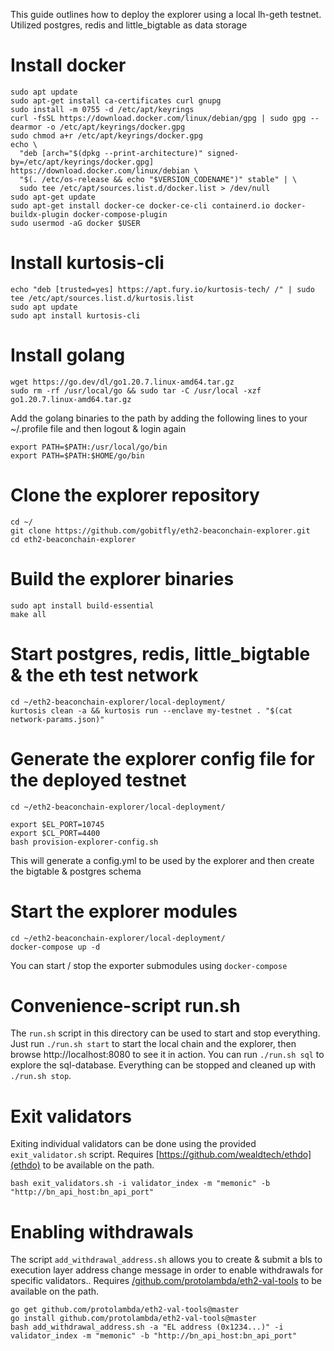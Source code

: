 This guide outlines how to deploy the explorer using a local lh-geth testnet. Utilized postgres, redis and little_bigtable as data storage

# Install docker
```
sudo apt update
sudo apt-get install ca-certificates curl gnupg
sudo install -m 0755 -d /etc/apt/keyrings
curl -fsSL https://download.docker.com/linux/debian/gpg | sudo gpg --dearmor -o /etc/apt/keyrings/docker.gpg
sudo chmod a+r /etc/apt/keyrings/docker.gpg
echo \
  "deb [arch="$(dpkg --print-architecture)" signed-by=/etc/apt/keyrings/docker.gpg] https://download.docker.com/linux/debian \
  "$(. /etc/os-release && echo "$VERSION_CODENAME")" stable" | \
  sudo tee /etc/apt/sources.list.d/docker.list > /dev/null
sudo apt-get update
sudo apt-get install docker-ce docker-ce-cli containerd.io docker-buildx-plugin docker-compose-plugin
sudo usermod -aG docker $USER
```
# Install kurtosis-cli
```
echo "deb [trusted=yes] https://apt.fury.io/kurtosis-tech/ /" | sudo tee /etc/apt/sources.list.d/kurtosis.list
sudo apt update
sudo apt install kurtosis-cli
```
# Install golang
```
wget https://go.dev/dl/go1.20.7.linux-amd64.tar.gz
sudo rm -rf /usr/local/go && sudo tar -C /usr/local -xzf go1.20.7.linux-amd64.tar.gz
```
Add the golang binaries to the path by adding the following lines to your ~/.profile file and then logout & login again
```
export PATH=$PATH:/usr/local/go/bin
export PATH=$PATH:$HOME/go/bin
```
# Clone the explorer repository
```
cd ~/
git clone https://github.com/gobitfly/eth2-beaconchain-explorer.git
cd eth2-beaconchain-explorer
```
# Build the explorer binaries
```
sudo apt install build-essential
make all
```
# Start postgres, redis, little_bigtable & the eth test network
```
cd ~/eth2-beaconchain-explorer/local-deployment/
kurtosis clean -a && kurtosis run --enclave my-testnet . "$(cat network-params.json)"
```
# Generate the explorer config file for the deployed testnet
```
cd ~/eth2-beaconchain-explorer/local-deployment/

export $EL_PORT=10745
export $CL_PORT=4400
bash provision-explorer-config.sh
```
This will generate a config.yml to be used by the explorer and then create the bigtable & postgres schema

# Start the explorer modules
```
cd ~/eth2-beaconchain-explorer/local-deployment/
docker-compose up -d
```
You can start / stop the exporter submodules using `docker-compose`

# Convenience-script run.sh

The `run.sh` script in this directory can be used to start and stop everything. Just run `./run.sh start` to start the local chain and the explorer, then browse http://localhost:8080 to see it in action. You can run `./run.sh sql` to explore the sql-database. Everything can be stopped and cleaned up with `./run.sh stop`.

# Exit validators
Exiting individual validators can be done using the provided `exit_validator.sh` script. Requires [https://github.com/wealdtech/ethdo](ethdo) to be available on the path.
```
bash exit_validators.sh -i validator_index -m "memonic" -b "http://bn_api_host:bn_api_port"
```

# Enabling withdrawals
The script `add_withdrawal_address.sh` allows you to create & submit a bls to execution layer address change message in order to enable withdrawals for specific validators.. Requires [/github.com/protolambda/eth2-val-tools](eth2-val-tools) to be available on the path.
```
go get github.com/protolambda/eth2-val-tools@master
go install github.com/protolambda/eth2-val-tools@master
bash add_withdrawal_address.sh -a "EL address (0x1234...)" -i validator_index -m "memonic" -b "http://bn_api_host:bn_api_port"
```
